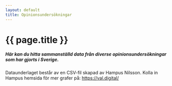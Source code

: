 ```yaml
---
layout: default
title: Opinionsundersökningar
---
```

<script src="https://d3js.org/d3.v4.min.js"></script>
<script src="https://cdnjs.cloudflare.com/ajax/libs/Chart.js/2.7.1/Chart.min.js"></script>
<script src="https://cdnjs.cloudflare.com/ajax/libs/chartjs-plugin-annotation/0.5.7/chartjs-plugin-annotation.min.js"></script>


<div id="content">
    <div class="container">
        <h1 class="font-weight-light text-center">{{ page.title }}</h1>
        <h5 class="text-center font-weight-light">Här kan du hitta sammanställd data från diverse opinionsundersökningar som har gjorts i Sverige.</h5>
    </div>
    <div class="container">
        <canvas id="currentChart" width="800" height="400"></canvas>
        <script>
                function average(data, k){
                    var myData = [];
                    year = data[0]["year"];
                    switch(data[0]["month"]){
                    case 0: var month = "Januari";
                            break;
                    case 1: var month = "Februari";
                            break;
                    case 2: var month = "Mars";
                            break;
                    case 3: var month = "April";
                            break;
                    case 4: var month = "Maj";
                            break;
                    case 5: var month = "Juni";
                            break;
                    case 6: var month = "Juli";
                            break;
                    case 7: var month = "Augusti";
                            break;
                    case 8: var month = "September";
                            break;
                    case 9: var month = "Oktober";
                            break;
                    case 10: var month = "November";
                            break;
                    case 11: var month = "December";
                            break;
                    }
                    for(var i = 0; i < 8;i++){
                        myData[i]=0;
                    }
                    for(var i = 0; i < k;i++){
                        myData[0] += parseFloat(data[i].S);
                        myData[1] += parseFloat(data[i].V);
                        myData[2] += parseFloat(data[i].MP);
                        myData[3] += parseFloat(data[i].SD);
                        myData[4] += parseFloat(data[i].M);
                        myData[5] += parseFloat(data[i].L);
                        myData[6] += parseFloat(data[i].C);
                        myData[7] += parseFloat(data[i].KD);
                    }
                    var blockArray = [
                        ((myData[0]+myData[1]+myData[2])/k).toFixed(1),
                        (myData[3]/k).toFixed(1),
                        ((myData[4]+myData[5]+myData[6]+myData[7])/k).toFixed(1)
                    ];
                    for(var i = 0; i <8;i++){
                        myData[i] = (myData[i]/(k)).toFixed(1);
                    }
                    blocks(myData, blockArray, year, month);                    
                    var canvas = document.getElementById("currentChart");
                    var ctx = document.getElementById("currentChart").getContext("2d");
                    var currentChart = new Chart(ctx,{
                        type: 'bar',
                        data:{
                            labels: ["S","V","MP","SD","M","L","C","KD"],
                            datasets: 
                            [
                                {
                                    label: "Medelvärde",
                                    backgroundColor: ["#C0392B", "#CF000F","#26A65B","#F4D03F","#3A539B","#5C97BF","#1E824C","#22A7F0"],
                                    data: myData
                                }
                            ]
                        },
                        options:{
                            responsive: true,
                            maintainAspectRatio: false,
                            legend: {
                                display: false
                            },
                            tooltips:{
                                callbacks:{
                                    afterLabel: function(tooltipItem, dat){
                                        var values = [];
                                        for(var i = 0;i<k;i++){
                                            values.push(data[i].Company +": "+data[i][tooltipItem.xLabel]);
                                        }
                                        return values;
                                    }    
                                }
                            },
                            title: {
                                display: true,
                                text: 'Nuvarande opinionssiffor - ' + month + " " + year,
                                fontSize: 20
                            },
                            scales:{
                                yAxes:[
                                    {
                                        ticks: {
                                            callback: function(label){
                                                return label + "%";
                                            }
                                        }
                                    }
                                ]
                            },
                            annotation: {
                                annotations: [{
                                    type: 'line',
                                    mode: 'horizontal',
                                    scaleID: 'y-axis-0',
                                    value: '4',
                                    borderColor: 'black',
                                    borderWidth: 2,
                                    label:{
                                        fontSize: 9,
                                        enabled: true,
                                        content: "4%-spärren"
                                    }
                                }]
                            }
                        }
                    });
                }
        </script>
    </div>
    <div class="container">
        <canvas id="pastChart" style="position: relative; height:50vh; width:80vw"></canvas>
        <script>
            function past(data){
                var pastData = [];
                var dateLabels = [];
                const sums = new Object;
                sums.S = [];
                sums.V = [];
                sums.MP = [];
                sums.M = [];
                sums.L = [];
                sums.C = [];
                sums.KD = [];
                sums.SD = [];
                sums.count = [];
                var k = 0;
                var first = new Date(1999,01,01);
                var firstData = new Object();
                for(var i = data.length-1; i>=0;i--){
                    var from = new Date(data[i]["collectPeriodFrom"]);
                    var to = new Date(data[i]["collectPeriodTo"]);
                    var avg = new Date((to.getTime() + from.getTime()) / 2);
                    if(avg.getTime() > first.getTime()){
                        first = avg;
                    }
                    if(data[i]["Company"] != "United Minds"){
                        var currp = avg.toISOString().slice(0,7);
                        for(var prop in sums){
                            if(!sums[prop][currp] && prop != "count"){
                                sums[prop][currp] = parseFloat(data[i][prop]);
                            }
                            else if(prop != "count"){
                                sums[prop][currp] += parseFloat(data[i][prop]);
                            }
                        }
                        if(!sums["count"][currp]){
                            sums["count"][currp] = 1;
                            dateLabels.push(currp);
                        }
                        else{
                            sums["count"][currp]++;
                        }
                    }
                }
                for(var i = 0; i< 15; i++){
                    var from = new Date(data[i]["collectPeriodFrom"]);
                    var to = new Date(data[i]["collectPeriodTo"]);
                    var avg = new Date((to.getTime() + from.getTime()) / 2);
                    if(avg.getMonth() == first.getMonth()){
                        firstData[k] = new Object();
                        firstData[k].M = data[i].M;
                        firstData[k].S = data[i].S;
                        firstData[k].V = data[i].V;
                        firstData[k].MP = data[i].MP;
                        firstData[k].KD = data[i].KD;
                        firstData[k].C = data[i].C;
                        firstData[k].L = data[i].L;
                        firstData[k].SD = data[i].SD;
                        firstData[k].Company = data[i].Company;
                        firstData[k].year = avg.getFullYear();
                        firstData[k].month = avg.getMonth();
                        k++;
                    }
                }
                average(firstData, k);
                for(var i = 0; i < dateLabels.length;i++){
                    for(var prop in sums){
                        if(prop != "count")
                            sums[prop][dateLabels[i]] = (sums[prop][dateLabels[i]] / sums.count[dateLabels[i]]).toFixed(1);
                    }
                }
                var ctx = document.getElementById("pastChart").getContext("2d");
                var pastChart = new Chart(ctx,{
                    type: 'line',
                    data:{
                        labels: dateLabels,
                        datasets:
                        [
                            {
                                label: "S",
                                borderColor: "#C0392B",
                                data: Object.values(sums.S)
                            },
                            {
                                label: "V",
                                borderColor: "#CF000F",
                                data: Object.values(sums.V)
                            },
                            {
                                label: "MP",
                                borderColor: "#26A65B",
                                data: Object.values(sums.MP)
                            },
                            {
                                label: "M",
                                borderColor: "#3A539B",
                                data: Object.values(sums.M)
                            },
                            {
                                label: "L",
                                borderColor: "#5C97BF",
                                data: Object.values(sums.L)
                            },
                            {
                                label: "C",
                                borderColor: "#1E824C",
                                data: Object.values(sums.C)
                            },
                            {
                                label: "KD",
                                borderColor: "#22A7F0",
                                data: Object.values(sums.KD)
                            },
                            {
                                label: "SD",
                                borderColor: "#F4D03F",
                                data: Object.values(sums.SD)
                            }
                        ]
                    },
                    options: {
                        elements:{
                            point:{
                                radius: 0
                            },
                            line:{
                                borderWidth: 1,
                                fill: false
                            }
                        },
                        responsive: true,
                        maintainAspectRatio: false,
                        title:{
                            display: true,
                            text: "Medelvärde över tid, från 4 år sen till idag",
                            fontSize: 20
                        },
                        tooltips:{
                            mode: 'index',
                            intersect: false
                        },
                        hover:{
                            mode: 'nearest',
                            intersect: true
                        },
                        scales:{
                            yAxes:[
                                {
                                    ticks: {
                                        callback: function(label){
                                            return label + "%";
                                        }
                                    }
                                }
                            ]
                        }
                    }
                });
            }
        </script>
    </div>
    <div class="container d-flex justify-content-center">
        <canvas id="blockChart" height="200" width="400"></canvas>
        <script>
            function blocks(data, blocks, year, month){
                var ctx = document.getElementById("blockChart").getContext("2d");
                var blockChart = new Chart(ctx,{
                    type: 'doughnut',
                    data:{
                        datasets:
                        [{
                            label: "Medelvärde",
                            labels: ["S","V","MP","SD","M","L","C","KD"],
                            backgroundColor: ["#C0392B", "#CF000F","#26A65B","#F4D03F","#3A539B","#5C97BF","#1E824C","#22A7F0"],
                            data: data
                        },{
                            label: "Blocken",
                            labels: ["Vänsterblocket","Sverigedemokraterna","Borgliga blocket"],
                            backgroundColor: ["#c23616","#F4D03F","#1B9CFC"],
                            data: blocks
                            }
                        ]
                    },
                    options: {
                        rotation: 1 * Math.PI,
                        circumference: 1 * Math.PI,
                        responsive: false,
                        maintainAspectRatio: true,
                        title:{
                            display: true,
                            fontSize: 20,
                            text: 'Nuvarande blockskillnad - ' + month + " " + year
                        },
                        tooltips: {
                            callbacks: {
                                label: function(tooltipItem, data) {
                                    var dataset = data.datasets[tooltipItem.datasetIndex];
                                    var index = tooltipItem.index;
                                    return dataset.labels[index] + ': ' + dataset.data[index];
                                }
                            }
                        }
                    }
                });
            }
        </script>
    </div>
    <div class="container text-center col-md-8 offset-md-2 mt-4">
        <p>Dataunderlaget består av en CSV-fil skapad av Hampus Nilsson. Kolla in Hampus hemsida för mer grafer på: <a target="_blank" href="https://val.digital/">https://val.digital/</a></p>
    </div>
</div>

<script>
d3.csv("https://raw.githubusercontent.com/hjnilsson/SwedishPolls/master/Data/Polls.csv",function(csv){
    var check = true;
    var pastd = csv.filter(function(row){
        if(row['PublYearMonth'] == ((csv[0]["PublYearMonth"].slice(0,4)-4) + (csv[0]["PublYearMonth"].slice(4,8)))){
           check = false;
        }
        if(check)
            return row['PublYearMonth'];
    });
    past(pastd);
});
</script>
